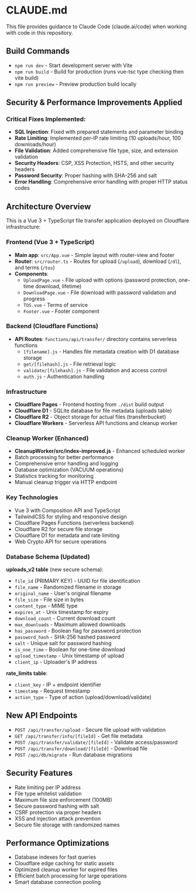 # CLAUDE.md

This file provides guidance to Claude Code (claude.ai/code) when working with code in this repository.

## Build Commands

- `npm run dev` - Start development server with Vite
- `npm run build` - Build for production (runs vue-tsc type checking then vite build)  
- `npm run preview` - Preview production build locally

## Security & Performance Improvements Applied

### Critical Fixes Implemented:
- **SQL Injection**: Fixed with prepared statements and parameter binding
- **Rate Limiting**: Implemented per-IP rate limiting (10 uploads/hour, 100 downloads/hour)
- **File Validation**: Added comprehensive file type, size, and extension validation
- **Security Headers**: CSP, XSS Protection, HSTS, and other security headers
- **Password Security**: Proper hashing with SHA-256 and salt
- **Error Handling**: Comprehensive error handling with proper HTTP status codes

## Architecture Overview

This is a Vue 3 + TypeScript file transfer application deployed on Cloudflare infrastructure:

### Frontend (Vue 3 + TypeScript)
- **Main app**: `src/App.vue` - Simple layout with router-view and footer
- **Router**: `src/router.ts` - Routes for upload (`/upload`), download (`/dl`), and terms (`/tos`)
- **Components**: 
  - `UploadPage.vue` - File upload with options (password protection, one-time download, lifetime)
  - `DownloadPage.vue` - File download with password validation and progress
  - `TOS.vue` - Terms of service
  - `Footer.vue` - Footer component

### Backend (Cloudflare Functions)
- **API Routes**: `functions/api/transfer/` directory contains serverless functions
  - `[filename].js` - Handles file metadata creation with D1 database storage
  - `get/[filehash].js` - File retrieval logic
  - `validate/[filehash].js` - File validation and access control
  - `auth.js` - Authentication handling

### Infrastructure
- **Cloudflare Pages** - Frontend hosting from `./dist` build output
- **Cloudflare D1** - SQLite database for file metadata (uploads table)
- **Cloudflare R2** - Object storage for actual files (transferbucket)
- **Cloudflare Workers** - Serverless API functions and cleanup worker

### Cleanup Worker (Enhanced)
- **CleanupWorker/src/index-improved.js** - Enhanced scheduled worker
- Batch processing for better performance
- Comprehensive error handling and logging
- Database optimization (VACUUM operations)
- Statistics tracking for monitoring
- Manual cleanup trigger via HTTP endpoint

### Key Technologies
- Vue 3 with Composition API and TypeScript
- TailwindCSS for styling and responsive design
- Cloudflare Pages Functions (serverless backend)
- Cloudflare R2 for secure file storage
- Cloudflare D1 for metadata and rate limiting
- Web Crypto API for secure operations

### Database Schema (Updated)

**uploads_v2 table** (new secure schema):
- `file_id` (PRIMARY KEY) - UUID for file identification
- `file_name` - Randomized filename in storage
- `original_name` - User's original filename
- `file_size` - File size in bytes
- `content_type` - MIME type
- `expires_at` - Unix timestamp for expiry
- `download_count` - Current download count
- `max_downloads` - Maximum allowed downloads
- `has_password` - Boolean flag for password protection
- `password_hash` - SHA-256 hashed password
- `salt` - Unique salt for password hashing
- `is_one_time` - Boolean for one-time download
- `upload_timestamp` - Unix timestamp of upload
- `client_ip` - Uploader's IP address

**rate_limits table**:
- `client_key` - IP + endpoint identifier
- `timestamp` - Request timestamp
- `action_type` - Type of action (upload/download/validate)

## New API Endpoints

- `POST /api/transfer/upload` - Secure file upload with validation
- `GET /api/transfer/info/[fileId]` - Get file metadata
- `POST /api/transfer/validate/[fileId]` - Validate access/password
- `POST /api/transfer/download/[fileId]` - Download file
- `POST /api/db/migrate` - Run database migrations

## Security Features

- Rate limiting per IP address
- File type whitelist validation
- Maximum file size enforcement (100MB)
- Secure password hashing with salt
- CSRF protection via proper headers
- XSS and injection attack prevention
- Secure file storage with randomized names

## Performance Optimizations

- Database indexes for fast queries
- Cloudflare edge caching for static assets
- Optimized cleanup worker for expired files
- Efficient batch processing for large operations
- Smart database connection pooling
